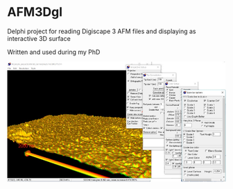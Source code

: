 # AFM3Dgl
Delphi project for reading Digiscape 3 AFM files and displaying as interactive 3D surface 

Written and used during my PhD

![alt text](https://github.com/jcbowden/AFM3Dgl/blob/master/afm_surface_rg_stereo.jpg "AFM3Dgl GUI")
